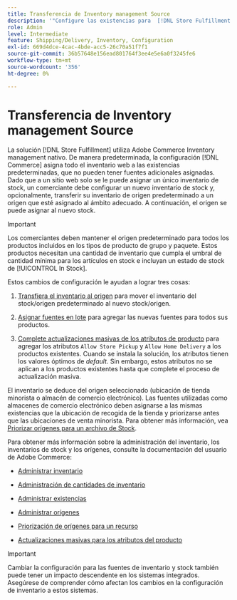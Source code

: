 ```yaml
---
title: Transferencia de Inventory management Source
description: '"Configure las existencias para  [!DNL Store Fulfillment solution] con Adobe Commerce Inventory management. Configure un nuevo inventario de stock y transfiéralo fuera del stock predeterminado para que pueda asignarlo a fuentes configuradas para habilitar las funciones de recogida de tienda requeridas por la solución de adquisición de tiendas".'
role: Admin
level: Intermediate
feature: Shipping/Delivery, Inventory, Configuration
exl-id: 669d4dce-4cac-4bde-acc5-26c70a51f7f1
source-git-commit: 36b57648e156ead801764f3ee4e5e6a0f3245fe6
workflow-type: tm+mt
source-wordcount: '356'
ht-degree: 0%

---
```



# Transferencia de Inventory management Source

La solución [!DNL Store Fulfillment] utiliza Adobe Commerce Inventory management nativo. De manera predeterminada, la configuración [!DNL Commerce] asigna todo el inventario web a las existencias predeterminadas, que no pueden tener fuentes adicionales asignadas. Dado que a un sitio web solo se le puede asignar un único inventario de stock, un comerciante debe configurar un nuevo inventario de stock y, opcionalmente, transferir su inventario de origen predeterminado a un origen que esté asignado al ámbito adecuado. A continuación, el origen se puede asignar al nuevo stock.

>[!IMPORTANT]
>
>Los comerciantes deben mantener el origen predeterminado para todos los productos incluidos en los tipos de producto de grupo y paquete. Estos productos necesitan una cantidad de inventario que cumpla el umbral de cantidad mínima para los artículos en stock e incluyan un estado de stock de [!UICONTROL In Stock].

Estos cambios de configuración le ayudan a lograr tres cosas:

1. [Transfiera el inventario al origen](https://docs.magento.com/user-guide/catalog/inventory-bulk-transfer-inventory.html) para mover el inventario del stock/origen predeterminado al nuevo stock/origen.

1. [Asignar fuentes en lote](https://docs.magento.com/user-guide/catalog/inventory-bulk-assign-sources.html) para agregar las nuevas fuentes para todos sus productos.

1. [Complete actualizaciones masivas de los atributos de producto](https://docs.magento.com/user-guide/stores/bulk-product-attribute-update.html) para agregar los atributos `Allow Store Pickup` y `Allow Home Delivery` a los productos existentes. Cuando se instala la solución, los atributos tienen los valores óptimos de *default*. Sin embargo, estos atributos no se aplican a los productos existentes hasta que complete el proceso de actualización masiva.

El inventario se deduce del origen seleccionado (ubicación de tienda minorista o almacén de comercio electrónico). Las fuentes utilizadas como almacenes de comercio electrónico deben asignarse a las mismas existencias que la ubicación de recogida de la tienda y priorizarse antes que las ubicaciones de venta minorista. Para obtener más información, vea [Priorizar orígenes para un archivo de Stock](https://docs.magento.com/user-guide/catalog/inventory-stock-priority.html).

Para obtener más información sobre la administración del inventario, los inventarios de stock y los orígenes, consulte la documentación del usuario de Adobe Commerce:

- [Administrar inventario](https://docs.magento.com/user-guide/catalog/inventory-management.html)

- [Administración de cantidades de inventario](https://docs.magento.com/user-guide/catalog/inventory-manage-inventory-quantities.html)

- [Administrar existencias](https://docs.magento.com/user-guide/catalog/inventory-stock.html)

- [Administrar orígenes](https://docs.magento.com/user-guide/catalog/inventory-sources.html)

- [Priorización de orígenes para un recurso](https://docs.magento.com/user-guide/catalog/inventory-stock-priority.html)

- [Actualizaciones masivas para los atributos del producto](https://docs.magento.com/user-guide/stores/bulk-product-attribute-update.html)


>[!IMPORTANT]
>
>Cambiar la configuración para las fuentes de inventario y stock también puede tener un impacto descendente en los sistemas integrados. Asegúrese de comprender cómo afectan los cambios en la configuración de inventario a estos sistemas.
